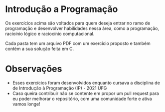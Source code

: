 # Introdução a Programação

Os exercícios acima são voltados para quem deseja entrar no ramo de programação e desenvolver habilidades nessa área, como a programação, racioínio lógico e raciocínio computacional.

Cada pasta tem um arquivo PDF com um exercício proposto e também contém a sua solução feita em C.

# Observações
- Esses exercícios foram desenvolvidos enquanto cursava a disciplina de de Introdução à Programação (IP) - 2021 UFG
- Caso queira contribuir não se contente em propor um pull request para eu poder melhorar o repositório, com uma comunidade forte e ativa vamos longe!
